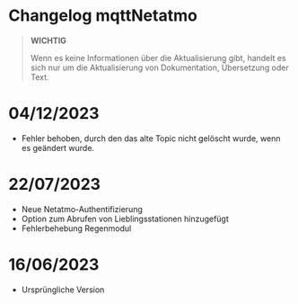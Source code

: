 # Changelog mqttNetatmo

>**WICHTIG**
>
>Wenn es keine Informationen über die Aktualisierung gibt, handelt es sich nur um die Aktualisierung von Dokumentation, Übersetzung oder Text.

# 04/12/2023
- Fehler behoben, durch den das alte Topic nicht gelöscht wurde, wenn es geändert wurde.

# 22/07/2023
- Neue Netatmo-Authentifizierung
- Option zum Abrufen von Lieblingsstationen hinzugefügt
- Fehlerbehebung Regenmodul

# 16/06/2023
- Ursprüngliche Version
